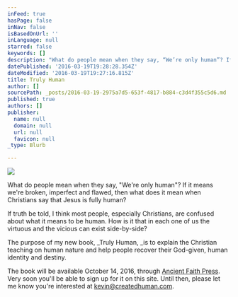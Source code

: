 ```yaml
---
inFeed: true
hasPage: false
inNav: false
isBasedOnUrl: ''
inLanguage: null
starred: false
keywords: []
description: "What do people mean when they say, “We’re only human”? If it means we're broken, imperfect and flawed, then what does it mean when Christians say that Jesus is fully human?"
datePublished: '2016-03-19T19:28:28.354Z'
dateModified: '2016-03-19T19:27:16.815Z'
title: Truly Human
author: []
sourcePath: _posts/2016-03-19-2975a7d5-653f-4817-b884-c3d4f355c5d6.md
published: true
authors: []
publisher:
  name: null
  domain: null
  url: null
  favicon: null
_type: Blurb

---
```

![](https://the-grid-user-content.s3-us-west-2.amazonaws.com/87ddbd52-0574-4c8d-af84-f56f130fd8d9.jpg)

What do people mean when they say, "We're only human"? If it means we're broken, imperfect and flawed, then what does it mean when Christians say that Jesus is fully human?

If truth be told, I think most people, especially Christians, are confused about what it means to be human. How is it that in each one of us the virtuous and the vicious can exist side-by-side? 

The purpose of my new book, _Truly Human, _is to explain the
Christian teaching on human nature and help people recover their
God-given, human identity and destiny.

The book will be available October 14, 2016, through [Ancient Faith Press][0]. Very soon you'll be able to sign up for it on this site. Until then, please let me know you're interested at kevin@createdhuman.com.

[0]: ancientfaith.com
